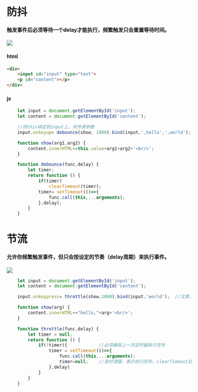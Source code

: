 # 防抖

#### 触发事件后必须等待一个delay才能执行，频繁触发只会重置等待时间。



![](C:\zimomo\File\Notes\Javascript\工具函数\防抖节流\picture\debounce.gif)

#### html

```html
<div>
    <input id="input" type="text">
    <p id="content"></p>
</div>
```

#### js

```javascript
    let input = document.getElementById('input');
    let content = document.getElementById('content');

	//将this绑定到input上，并传递参数
    input.onkeyup= debounce(show, 1000).bind(input,',hello',',world');

    function show(arg1,arg2) {
        content.innerHTML+=this.value+arg1+arg2+'<br/>';
    }

    function debounce(func,delay) {
        let timer;
        return function () {
            if(timer)
                clearTimeout(timer);
            timer= setTimeout(()=>{
                func.call(this,...arguments);
            },delay);
        }
    }
```



# 节流

#### 允许你频繁触发事件，但只会按设定的节奏（delay周期）来执行事件。



![](C:\zimomo\File\Notes\Javascript\工具函数\防抖节流\picture\throttle.gif)

```javascript
    let input = document.getElementById('input');
    let content = document.getElementById('content');

    input.onkeypress= throttle(show,1000).bind(input,'world');  //注意，这里 keypress 事件才支持一直按

    function show(arg) {
        content.innerHTML+="hello,"+arg+'<br/>';
    }

    function throttle(func,delay) {
        let timer = null;
        return function () {
            if(!timer){            //必须确保上一次定时器执行完毕
                timer = setTimeout(()=>{
                    func.call(this,...arguments);
                    timer=null;    //及时清理，表示执行完毕，clearTimeout后timer仍有值！！！画重点！！！
                },delay)
            }
        }
    }
```

